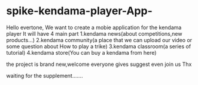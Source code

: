 # spike-kendama-player-App-
Hello evertone,
We want to create a mobie application for the kendama player 
It will have 4 main part
1.kendama news(about competitions,new products...)
2.kendama community(a place that we can upload our video or some question about How to play a trike)
3.kendama classroom(a series of tutorial)
4.kendama store(You can buy a kendama from here)

the project is brand new,welcome everyone gives suggest even join us
Thx



waiting for the supplement.......
